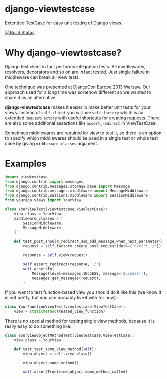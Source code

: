 django-viewtestcase
===================

Extended TestCase for easy unit testing of Django views.

[![Build Status](https://travis-ci.org/sunscrapers/django-viewtestcase.png)](https://travis-ci.org/sunscrapers/django-viewtestcase)

Why django-viewtestcase?
========================
Django test client in fact performs integration tests. All middlewares, resolvers, decorators and so on are in fact
tested. Just single failure in middleware can break all view tests.

[One technique](http://tech.novapost.fr/static/images/slides/djangocon-europe-2013-unit-test-class-based-views.html)
was presented at DjangoCon Europe 2013 Warsaw. Our approach used for a long time was somehow different so we wanted
to share it as an alternative.

**django-viewtestcase** makes it easier to make better unit tests for your views. Instead of `self.client` you will use
`self.factory` which is an extended `RequestFactory` with useful shortcuts for creating requests. There are also some
additional assertions like `assert_redirect` in ViewTestCase.

Sometimes middlewares are required for view to test it, so there is an option to specify which middlewares
should be used in a single test or whole test case by giving `middleware_classes` argument.

Examples
========

```python
import viewtestcase
from django.contrib import messages
from django.contrib.messages.storage.base import Message
from django.contrib.messages.middleware import MessageMiddleware
from django.contrib.sessions.middleware import SessionMiddleware
from yourapp.views import YourView

class YourViewTest(viewtestcase.ViewTestCase):
    view_class = YourView
    middleware_classes = [
        SessionMiddleware,
        MessageMiddleware,
    ]

    def test_post_should_redirect_and_add_message_when_next_parameter(self):
        request = self.factory.create_post_request(data={'next': '/'})

        response = self.view(request)

        self.assert_redirect(response, '/')
        self.assertIn(
            Message(level=messages.SUCCESS, message='Success!'),
            messages.get_messages(request),
        )
```

If you want to test function-based view you should do it like this (we know it is not pretty, but you can probably
live it with for now):
```python
class YourFunctionViewTest(viewtestcase.ViewTestCase):
    view = staticmethod(tested_view_function)
```

There is no special method for testing single view methods, because it is really easy to do something like:
```python
class YourViewObjectMethodTest(viewtestcase.ViewTestCase):
    view_class = YourView

    def test_test_some_view_method(self):
        view_object = self.view_class()

        view_object.some_method()

        self.assertTrue(view_object.some_method_called)
```